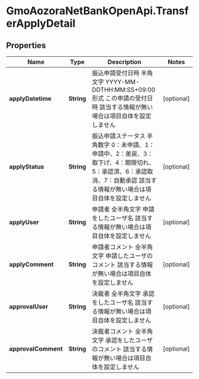 # GmoAozoraNetBankOpenApi.TransferApplyDetail

## Properties
Name | Type | Description | Notes
------------ | ------------- | ------------- | -------------
**applyDatetime** | **String** | 振込申請受付日時 半角文字 YYYY-MM-DDTHH:MM:SS+09:00形式 この申請の受付日時 該当する情報が無い場合は項目自体を設定しません  | [optional] 
**applyStatus** | **String** | 振込申請ステータス 半角数字 0：未申請、1：申請中、2：差戻、3：取下げ、4：期限切れ、5：承認済、6：承認取消、7：自動承認 該当する情報が無い場合は項目自体を設定しません  | [optional] 
**applyUser** | **String** | 申請者 全半角文字 申請をしたユーザ名 該当する情報が無い場合は項目自体を設定しません  | [optional] 
**applyComment** | **String** | 申請者コメント 全半角文字 申請したユーザのコメント 該当する情報が無い場合は項目自体を設定しません  | [optional] 
**approvalUser** | **String** | 決裁者 全半角文字 承認をしたユーザ名 該当する情報が無い場合は項目自体を設定しません  | [optional] 
**approvalComment** | **String** | 決裁者コメント 全半角文字 承認をしたユーザのコメント 該当する情報が無い場合は項目自体を設定しません  | [optional] 


